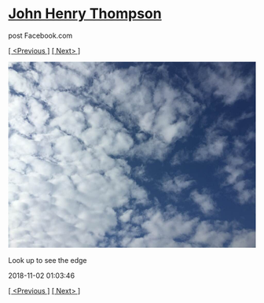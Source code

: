 # [John Henry Thompson](../README.md)
post Facebook.com

[[ <Previous ]](2018-11-02-3.md) [[ Next> ]](2018-11-01-1.md)

[![](../media/2018-11-02/Timeline-Photos-Look-up-to-see-the-edge.jpg)](../README.md)

Look up to see the edge

2018-11-02 01:03:46

[[ <Previous ]](2018-11-02-3.md) [[ Next> ]](2018-11-01-1.md)